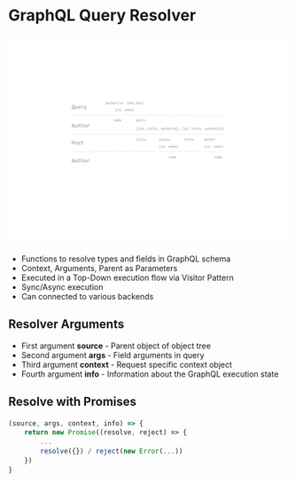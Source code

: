 # GraphQL Query Resolver

![Resolver Execution Flow](resolver-execution-flow.png)

* Functions to resolve types and fields in GraphQL schema
* Context, Arguments, Parent as Parameters
* Executed in a Top-Down execution flow via Visitor Pattern
* Sync/Async execution
* Can connected to various backends

## Resolver Arguments

* First argument __source__ - Parent object of object tree
* Second argument __args__ - Field arguments in query
* Third argument __context__ - Request specific context object
* Fourth argument __info__ - Information about the GraphQL execution state

## Resolve with Promises

```javascript
(source, args, context, info) => {
    return new Promise((resolve, reject) => {
        ...
        resolve({}) / reject(new Error(...))
    })
}
```